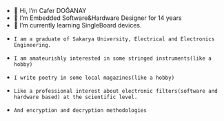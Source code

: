 - 👋 Hi, I’m Cafer DOĞANAY
- 👀 I’m Embedded Software&Hardware Designer for 14 years
- 🌱 I’m currently learning SingleBoard devices.
-     I am a graduate of Sakarya University, Electrical and Electronics Engineering.
-     I am amateurishly interested in some stringed instruments(like a hobby) 
-     I write poetry in some local magazines(like a hobby)
-     Like a professional interest about electronic filters(software and hardware based) at the scientific level.
-     And encryption and decryption methodologies
 
<!---
caferdogan/caferdogan is a ✨ special ✨ repository because its `README.md` (this file) appears on your GitHub profile.
You can click the Preview link to take a look at your changes.
--->
